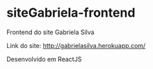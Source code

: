 # siteGabriela-frontend
Frontend do site Gabriela Silva

Link do site: http://gabrielasilva.herokuapp.com/

Desenvolvido em ReactJS
